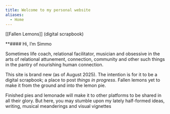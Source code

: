 ```yaml
---
title: Welcome to my personal website
aliases:
  - Home
---
```

[[Fallen Lemons]] (digital scrapbook)

**#### Hi, I’m Simmo


Sometimes life coach, relational facilitator, musician and obsessive in the arts of relational attunement, connection, community and other such things in the pantry of nourishing human connection. 


This site is brand new (as of August 2025). The intention is for it to be a digital scrapbook; a place to post *things in progress*. Fallen lemons yet to make it from the ground and into the lemon pie. 

Finished pies and lemonade will make it to other platforms to be shared in all their glory. But here, you may stumble upon my lately half-formed ideas, writing, musical meanderings and visual vignettes 